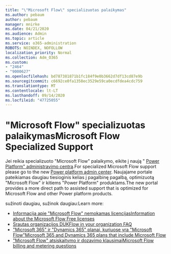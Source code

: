 ```yaml
---
title: "\"Microsoft Flow\" specializuotas palaikymas"
ms.author: pebaum
author: pebaum
manager: mnirke
ms.date: 04/21/2020
ms.audience: Admin
ms.topic: article
ms.service: o365-administration
ROBOTS: NOINDEX, NOFOLLOW
localization_priority: Normal
ms.collection: Adm_O365
ms.custom:
- "2464"
- "9000627"
ms.openlocfilehash: bd787381871b1fc184f9e0b3662d7df13cd87e9b
ms.sourcegitcommit: c6692ce0fa1358ec3529e59ca0ecdfdea4cdc759
ms.translationtype: MT
ms.contentlocale: lt-LT
ms.lasthandoff: 09/14/2020
ms.locfileid: "47725055"
---
```

# <a name="microsoft-flow-specialized-support"></a><span data-ttu-id="543f0-102">"Microsoft Flow" specializuotas palaikymas</span><span class="sxs-lookup"><span data-stu-id="543f0-102">Microsoft Flow Specialized Support</span></span>

<span data-ttu-id="543f0-103">Jei reikia specializuoto "Microsoft Flow" palaikymo, eikite į naują " [Power Platform" administravimo centrą](https://aka.ms/flowadminsupport).</span><span class="sxs-lookup"><span data-stu-id="543f0-103">For specialized Microsoft Flow support please go to the new [Power platform admin center](https://aka.ms/flowadminsupport).</span></span> <span data-ttu-id="543f0-104">Naujajame portale pateikiamas daugiau tiesioginis kelias į pagalbinę pagalbą, optimizuotą "Microsoft Flow" ir kitiems "Power Platform" produktams.</span><span class="sxs-lookup"><span data-stu-id="543f0-104">The new portal provides a more direct path to assisted support that is optimized for Microsoft Flow and other Power platform products.</span></span>

<span data-ttu-id="543f0-105">sužinoti daugiau, sužinok daugiau:</span><span class="sxs-lookup"><span data-stu-id="543f0-105">Learn more:</span></span>
- [<span data-ttu-id="543f0-106">Informacija apie "Microsoft Flow" nemokamas licencijas</span><span class="sxs-lookup"><span data-stu-id="543f0-106">Information about the Microsoft Flow Free licenses</span></span>](https://go.microsoft.com/fwlink/?linkid=2095610)
- [<span data-ttu-id="543f0-107">Srautas organizacijos DUK</span><span class="sxs-lookup"><span data-stu-id="543f0-107">Flow in your organization FAQ</span></span>](https://go.microsoft.com/fwlink/?linkid=2072608)
- [<span data-ttu-id="543f0-108">"Microsoft 365" ir "Dynamics 365" planai, kuriuose yra "Microsoft Flow"</span><span class="sxs-lookup"><span data-stu-id="543f0-108">Microsoft 365 and Dynamics 365 plans that include Microsoft Flow</span></span>](https://go.microsoft.com/fwlink/?linkid=2072406)
- [<span data-ttu-id="543f0-109">"Microsoft Flow" atsiskaitymo ir dozavimo klausimai</span><span class="sxs-lookup"><span data-stu-id="543f0-109">Microsoft Flow billing and metering questions</span></span>](https://go.microsoft.com/fwlink/?linkid=2072612)